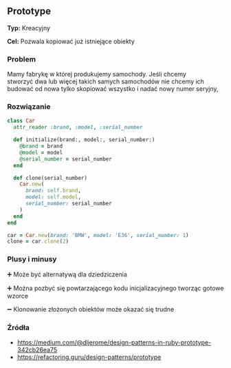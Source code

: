## Prototype

**Typ:** Kreacyjny

**Cel:** Pozwala kopiować już istniejące obiekty

### Problem
Mamy fabrykę w której produkujemy samochody. Jeśli chcemy stworzyć dwa lub więcej takich samych samochodów nie chcemy ich budować od nowa tylko skopiować wszystko i nadać nowy numer seryjny,

### Rozwiązanie
``` Ruby
class Car
  attr_reader :brand, :model, :serial_number

  def initialize(brand:, model:, serial_number:)
    @brand = brand
    @model = model
    @serial_number = serial_number
  end

  def clone(serial_number)
    Car.new(
      brand: self.brand,
      model: self.model,
      serial_number: serial_number
    )
  end
end

car = Car.new(brand: 'BMW', model: 'E36', serial_number: 1)
clone = car.clone(2)
```

### Plusy i minusy
➕ Może być alternatywą dla dziedziczenia

➕ Można pozbyć się powtarzającego kodu inicjalizacyjnego tworząc gotowe wzorce

➖ Klonowanie złożonych obiektów może okazać się trudne

### Źródła
- https://medium.com/@dljerome/design-patterns-in-ruby-prototype-342cb26ea75
- https://refactoring.guru/design-patterns/prototype
